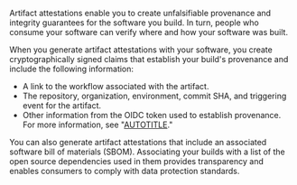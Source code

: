 Artifact attestations enable you to create unfalsifiable provenance and integrity guarantees for the software you build. In turn, people who consume your software can verify where and how your software was built.

When you generate artifact attestations with your software, you create cryptographically signed claims that establish your build's provenance and include the following information:

- A link to the workflow associated with the artifact.
- The repository, organization, environment, commit SHA, and triggering event for the artifact.
- Other information from the OIDC token used to establish provenance. For more information, see "[AUTOTITLE](/actions/deployment/security-hardening-your-deployments/about-security-hardening-with-openid-connect)."

You can also generate artifact attestations that include an associated software bill of materials (SBOM). Associating your builds with a list of the open source dependencies used in them provides transparency and enables consumers to comply with data protection standards.
